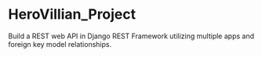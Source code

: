 # HeroVillian_Project
Build a REST web API in Django REST Framework utilizing multiple apps and foreign key model relationships.
